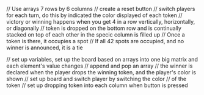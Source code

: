 // Use arrays 7 rows by 6 columns
// create a reset button
// switch players for each turn, do this by indicated the color displayed of each token
// victory or winning happens when you get 4 in a row vertically, horizontally, or diagonally
// token is dropped on the bottom row and is continually stacked on top of each other in the specic column is filled up
// Once a token is there, it occupies a spot
// If all 42 spots are occupied, and no winner is announced, it is a tie

// set up variables, set up the board based on arrays into one big matrix and each element's value changes
// append and pop an array 
// the winner is declared when the player drops the winning token, and the player's color is shown
// set up board and switch player by switching the color
// of the token
// set up dropping token into each column when button is pressed  